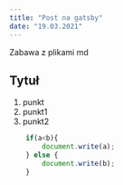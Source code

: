 ```yaml
---
title: "Post na gatsby"
date: "19.03.2021"
---
```


Zabawa z plikami md

## Tytuł

1. punkt
2. punkt1
3. punkt2


```js
    if(a<b){
        document.write(a);
    } else {
        document.write(b);
    }
```